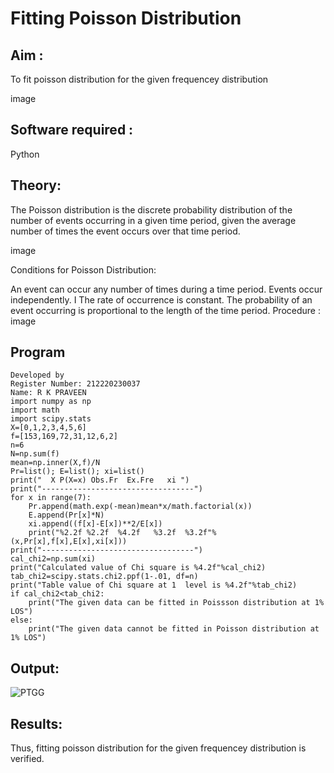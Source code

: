 # Fitting Poisson Distribution
## Aim :
To fit poisson distribution for the given frequencey distribution

image

## Software required :
Python

## Theory:
The Poisson distribution is the discrete probability distribution of the number of events occurring in a given time period, given the average number of times the event occurs over that time period.

image

Conditions for Poisson Distribution:

An event can occur any number of times during a time period.
Events occur independently. I
The rate of occurrence is constant.
The probability of an event occurring is proportional to the length of the time period.
Procedure :
image

## Program
```
Developed by
Register Number: 212220230037
Name: R K PRAVEEN
import numpy as np
import math
import scipy.stats
X=[0,1,2,3,4,5,6]
f=[153,169,72,31,12,6,2]
n=6
N=np.sum(f)
mean=np.inner(X,f)/N
Pr=list(); E=list(); xi=list()
print("  X P(X=x) Obs.Fr  Ex.Fre   xi ")
print("----------------------------------")
for x in range(7):
    Pr.append(math.exp(-mean)mean*x/math.factorial(x))
    E.append(Pr[x]*N)
    xi.append((f[x]-E[x])**2/E[x])
    print("%2.2f %2.2f  %4.2f   %3.2f  %3.2f"%(x,Pr[x],f[x],E[x],xi[x]))
print("----------------------------------")
cal_chi2=np.sum(xi)
print("Calculated value of Chi square is %4.2f"%cal_chi2)
tab_chi2=scipy.stats.chi2.ppf(1-.01, df=n)
print("Table value of Chi square at 1  level is %4.2f"%tab_chi2)
if cal_chi2<tab_chi2:
    print("The given data can be fitted in Poissson distribution at 1% LOS")
else:
    print("The given data cannot be fitted in Poisson distribution at 1% LOS")
```
## Output:

![PTGG](https://user-images.githubusercontent.com/77062608/167776843-351a8c89-57b3-45be-9335-c5a3430f984f.jpg)

## Results:
Thus, fitting poisson distribution for the given frequencey distribution is verified.
